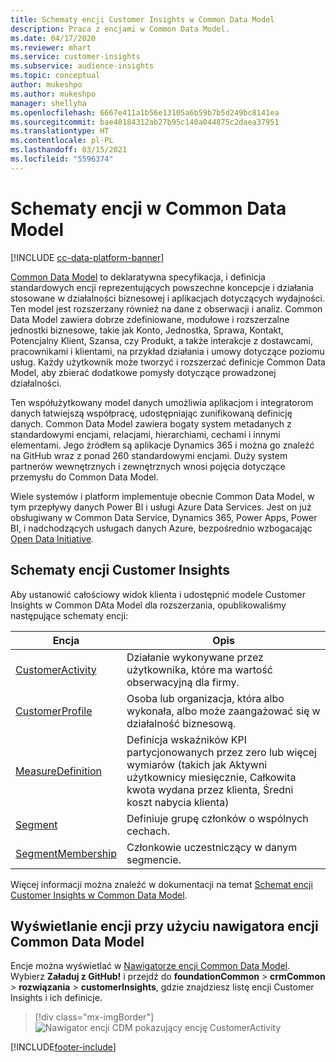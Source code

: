 ```yaml
---
title: Schematy encji Customer Insights w Common Data Model
description: Praca z encjami w Common Data Model.
ms.date: 04/17/2020
ms.reviewer: mhart
ms.service: customer-insights
ms.subservice: audience-insights
ms.topic: conceptual
author: mukeshpo
ms.author: mukeshpo
manager: shellyha
ms.openlocfilehash: 6667e411a1b56e13105a6b59b7b5d249bc8141ea
ms.sourcegitcommit: bae40184312ab27b95c140a044875c2daea37951
ms.translationtype: HT
ms.contentlocale: pl-PL
ms.lasthandoff: 03/15/2021
ms.locfileid: "5596374"
---
```

# <a name="entity-schemas-in-common-data-model"></a>Schematy encji w Common Data Model

[!INCLUDE [cc-data-platform-banner](../includes/cc-data-platform-banner.md)]

[Common Data Model](/common-data-model/) to deklaratywna specyfikacja, i definicja standardowych encji reprezentujących powszechne koncepcje i działania stosowane w działalności biznesowej i aplikacjach dotyczących wydajności. Ten model jest rozszerzany również na dane z obserwacji i analiz. Common Data Model zawiera dobrze zdefiniowane, modułowe i rozszerzalne jednostki biznesowe, takie jak Konto, Jednostka, Sprawa, Kontakt, Potencjalny Klient, Szansa, czy Produkt, a także interakcje z dostawcami, pracownikami i klientami, na przykład działania i umowy dotyczące poziomu usług. Każdy użytkownik może tworzyć i rozszerzać definicje Common Data Model, aby zbierać dodatkowe pomysły dotyczące prowadzonej działalności.

Ten współużytkowany model danych umożliwia aplikacjom i integratorom danych łatwiejszą współpracę, udostępniając zunifikowaną definicję danych. Common Data Model zawiera bogaty system metadanych z standardowymi encjami, relacjami, hierarchiami, cechami i innymi elementami. Jego źródłem są aplikacje Dynamics 365 i można go znaleźć na GitHub wraz z ponad 260 standardowymi encjami. Duży system partnerów wewnętrznych i zewnętrznych wnosi pojęcia dotyczące przemysłu do Common Data Model.

Wiele systemów i platform implementuje obecnie Common Data Model, w tym przepływy danych Power BI i usługi Azure Data Services. Jest on już obsługiwany w Common Data Service, Dynamics 365, Power Apps, Power BI, i nadchodzących usługach danych Azure, bezpośrednio wzbogacając [Open Data Initiative](https://www.microsoft.com/open-data-initiative).

## <a name="customer-insights-entity-schemas"></a>Schematy encji Customer Insights

Aby ustanowić całościowy widok klienta i udostępnić modele Customer Insights w Common DAta Model dla rozszerzania, opublikowaliśmy następujące schematy encji:

| Encja | Opis |
|---------|---------|
|[CustomerActivity](/common-data-model/schema/core/applicationcommon/foundationcommon/crmcommon/solutions/customerinsights/customeractivity) | Działanie wykonywane przez użytkownika, które ma wartość obserwacyjną dla firmy. |
|[CustomerProfile](/common-data-model/schema/core/applicationcommon/foundationcommon/crmcommon/solutions/customerinsights/customerprofile) | Osoba lub organizacja, która albo wykonała, albo może zaangażować się w działalność biznesową. |
|[MeasureDefinition](/common-data-model/schema/core/applicationcommon/foundationcommon/crmcommon/solutions/customerinsights/measuredefinition) | Definicja wskaźników KPI partycjonowanych przez zero lub więcej wymiarów (takich jak Aktywni użytkownicy miesięcznie, Całkowita kwota wydana przez klienta, Średni koszt nabycia klienta) |
|[Segment](/common-data-model/schema/core/applicationcommon/foundationcommon/crmcommon/solutions/customerinsights/segment) | Definiuje grupę członków o wspólnych cechach. |
|[SegmentMembership](/common-data-model/schema/core/applicationcommon/foundationcommon/crmcommon/solutions/customerinsights/segmentmembership) | Członkowie uczestniczący w danym segmencie. |

Więcej informacji można znaleźć w dokumentacji na temat [Schemat encji Customer Insights w Common Data Model](/common-data-model/schema/core/applicationcommon/foundationcommon/crmcommon/solutions/customerinsights/overview).

## <a name="view-entities-using-the-common-data-model-entity-navigator"></a>Wyświetlanie encji przy użyciu nawigatora encji Common Data Model

Encje można wyświetlać w [Nawigatorze encji Common Data Model](https://microsoft.github.io/CDM/). Wybierz **Załaduj z GitHub!** i przejdź do **foundationCommon** > **crmCommon** > **rozwiązania** > **customerInsights**, gdzie znajdziesz listę encji Customer Insights i ich definicje.
> [!div class="mx-imgBorder"]
> ![Nawigator encji CDM pokazujący encję CustomerActivity](media/CDM-entity-navigator.png "Nawigator encji CDM pokazujący encję CustomerActivity")


[!INCLUDE[footer-include](../includes/footer-banner.md)]